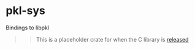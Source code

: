# pkl-sys

Bindings to libpkl

>> This is a placeholder crate for when the C library is [released](https://github.com/apple/pkl/issues/993)